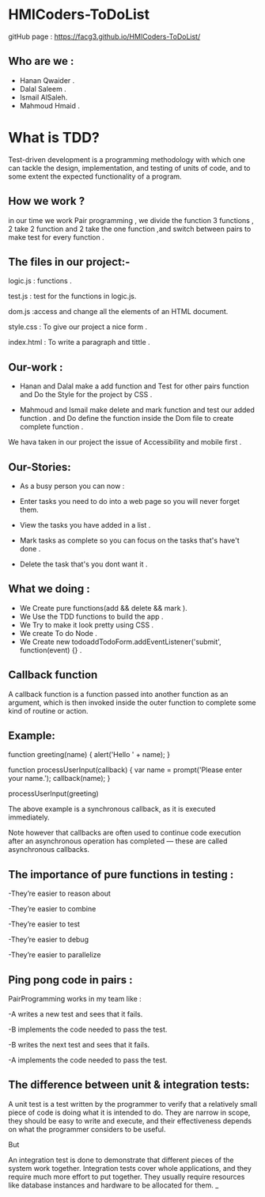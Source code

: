 # HMICoders-ToDoList

gitHub page : https://facg3.github.io/HMICoders-ToDoList/

## Who are we :
- Hanan Qwaider .
- Dalal Saleem .
- Ismail AlSaleh.
- Mahmoud Hmaid .


# What is TDD?

Test-driven development is a programming methodology with which one can tackle the design, implementation, and testing of units of code, and to some extent the expected functionality of a program.

## How we work ?
in our time we work Pair programming , we divide the function 3 functions , 2 take 2 function and 2 take the one function ,and switch between pairs to make test for every function .

## The files in our project:-
logic.js     : functions .

test.js      : test for the functions in logic.js.

dom.js       :access and change all the elements of an HTML document.

style.css    : To give our project a nice form .

index.html   : To write a paragraph and tittle .


## Our-work :
-  Hanan and Dalal make a add function and Test for other pairs function and Do the Style for the project by CSS .

-  Mahmoud and Ismail make delete and mark function and test our added function .
  and Do define the function inside the Dom file to create complete function .

  We hava taken in our project the issue of Accessibility and mobile first .

## Our-Stories:

   * As a busy person  you  can now :

- Enter tasks you need to do into a web page so you will never forget them.

- View the tasks you have added in a list .

- Mark tasks as complete so you can focus on the tasks that's have't done .

- Delete the task that's you dont want it .


## What we doing :
- We Create  pure functions(add && delete && mark ).
- We Use the TDD functions to build the app .
- We Try to make it look pretty using CSS .
- We create To do Node .
- We Create new todoaddTodoForm.addEventListener('submit', function(event) {} .

## Callback function

A callback function is a function passed into another function as an argument, which is then invoked inside the outer function to complete some kind of routine or action.
## Example:

function greeting(name) {
alert('Hello ' + name);
}

function processUserInput(callback) {
var name = prompt('Please enter your name.');
callback(name);
}

processUserInput(greeting)

The above example is a synchronous callback, as it is executed immediately.

Note however that callbacks are often used to continue code execution after an asynchronous operation has completed — these are called asynchronous callbacks.


## The importance of pure functions in testing :

-They’re easier to reason about

-They’re easier to combine

-They’re easier to test

-They’re easier to debug

-They’re easier to parallelize


## Ping pong code in pairs :

PairProgramming works in my team like :

-A writes a new test and sees that it fails.

-B implements the code needed to pass the test.

-B writes the next test and sees that it fails.

-A implements the code needed to pass the test.


## The difference between unit & integration tests:

A unit test is a test written by the programmer to verify that a relatively small piece of code is doing what it is intended to do. They are narrow in scope, they should be easy to write and execute, and their effectiveness depends on what the programmer considers to be useful.

But

An integration test is done to demonstrate that different pieces of the system work together. Integration tests cover whole applications, and they require much more effort to put together. They usually require resources like database instances and hardware to be allocated for them.
_
